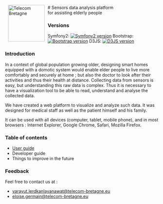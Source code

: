 #<span><img src="http://www.telecom-bretagne.eu/themes/web2010/images/logo/telecom-bretagne.gif" alt="Telecom Bretagne" width="120" height="120" align="left" hspace="10"/> Sensors data analysis platform <br>for assisting elderly people</span>

### Versions
Symfony2: [![Symfony2 version](https://badge.fury.io/gh/symfony%2Fsymfony.png)](http://badge.fury.io/gh/symfony%2Fsymfony) 
Bootstrap: [![Bootstrap version](https://badge.fury.io/gh/twbs%2Fbootstrap.png)](http://badge.fury.io/gh/twbs%2Fbootstrap) 
D3JS: [![D3JS version](https://badge.fury.io/gh/mbostock%2Fd3.png)](http://badge.fury.io/gh/mbostock%2Fd3)


### Introduction 

In a context of global population growing older, designing smart homes equipped with a domotic system would enable elder people to live more comfortably and securely at home ; but also the doctor to look after their activities and thus their health at distance.
Collecting data from sensors is easy, but understanding this raw data is complex. Thus it is necessary to have a visualization tool to be able to read, understand and analyse the collected data.

We have created a web platform to visualize and analyze such data.
It was designed for medical staff as well as the patient himself and his family.

It can be used with all devices (computer, tablet, mobile phone), and in most browsers : Internet Explorer, Google Chrome, Safari, Mozilla Firefox.


### Table of contents

* [User guide](https://github.com/lvarayut/S5/wiki/User-Guide)
* Developer guide
* Things to improve in the future


### Feedback

Feel free to contact us at :
* varayut.lerdkanlayanawat@telecom-bretagne.eu
* eloise.germain@telecom-bretagne.eu
